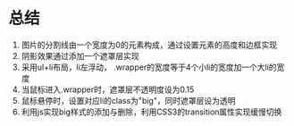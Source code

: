 # 总结
1. 图片的分割线由一个宽度为0的元素构成，通过设置元素的高度和边框实现
2. 阴影效果通过添加一个遮罩层实现
3. 采用ul+li布局，li左浮动， .wrapper的宽度等于4个小li的宽度加一个大li的宽度
4. 当鼠标进入.wrapper时，遮罩层不透明度设为0.15
5. 鼠标悬停时，设置对应li的class为"big"，同时遮罩层设为透明
6. 利用js实现big样式的添加与删除，利用CSS3的transition属性实现缓慢切换